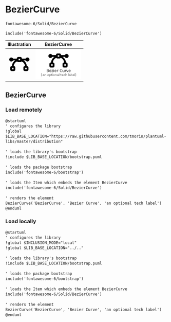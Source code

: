 # BezierCurve


```text
fontawesome-6/Solid/BezierCurve
```

```text
include('fontawesome-6/Solid/BezierCurve')
```



| Illustration | BezierCurve |
| :---: | :---: |
| ![illustration for Illustration](../../fontawesome-6/Solid/BezierCurve.png) | ![illustration for BezierCurve](../../fontawesome-6/Solid/BezierCurve.Local.png) |




## BezierCurve

### Load remotely
```plantuml
@startuml
' configures the library
!global $LIB_BASE_LOCATION="https://raw.githubusercontent.com/tmorin/plantuml-libs/master/distribution"

' loads the library's bootstrap
!include $LIB_BASE_LOCATION/bootstrap.puml

' loads the package bootstrap
include('fontawesome-6/bootstrap')

' loads the Item which embeds the element BezierCurve
include('fontawesome-6/Solid/BezierCurve')

' renders the element
BezierCurve('BezierCurve', 'Bezier Curve', 'an optional tech label')
@enduml
```

### Load locally
```plantuml
@startuml
' configures the library
!global $INCLUSION_MODE="local"
!global $LIB_BASE_LOCATION="../.."

' loads the library's bootstrap
!include $LIB_BASE_LOCATION/bootstrap.puml

' loads the package bootstrap
include('fontawesome-6/bootstrap')

' loads the Item which embeds the element BezierCurve
include('fontawesome-6/Solid/BezierCurve')

' renders the element
BezierCurve('BezierCurve', 'Bezier Curve', 'an optional tech label')
@enduml
```

